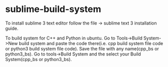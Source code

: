 # sublime-build-system

To install sublime 3 text editor follow the file -> sublime text 3 installation guide.

To build system for C++ and Python in ubuntu. Go to Tools->Build System->New build system and paste the code there(i.e. cpp build system file code or python3 build system file code). Save the file with any name(cpp_bs or python3_bs). Go to tools->Build System and the select your Build System(cpp_bs or python3_bs).
